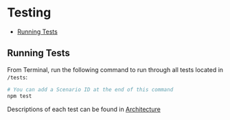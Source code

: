# Testing

- [Running Tests](#running-tests)

## Running Tests

From Terminal, run the following command to run through all tests located in `/tests`:

```bash
# You can add a Scenario ID at the end of this command
npm test
```

Descriptions of each test can be found in [Architecture](architecture.md)